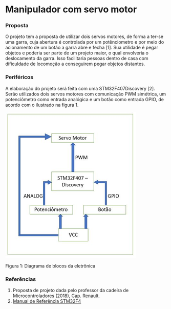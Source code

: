 ﻿# Manipulador com servo motor

### Proposta 
O projeto tem a proposta de utilizar dois servos motores, de forma a ter-se uma garra,
cuja abertura é controlada por um potênciometro e por meio do acionamento de um botão
a garra abre e fecha [1].
Sua utilidade é pegar objetos e poderia ser parte de um projeto maior, o qual envolveria o
deslocamento da garra. Isso facilitaria pessoas dentro de casa com dificuldade de locomoção
a conseguirem pegar objetos distantes.

### Periféricos 
A elaboração do projeto será feita com uma STM32F407Discovery [2]. Serão utilizados
dois servos motores com comunicação PWM simétrica, um potenciômetro como entrada
analógica e um botão como entrada GPIO, de acordo com o ilustrado na figura 1.

![Screenshot](diagrama.JPG)

Figura 1: Diagrama de blocos da eletrônica
### Referências
1. Proposta de projeto dada pelo professor da cadeira de Microcontroladores (2018),
Cap. Renault.
2. [Manual de Referência STM32F4](http://www.st.com/content/ccc/resource/technical/document/reference_manual/3d/6d/5a/66/b4/99/40/d4/DM00031020.pdf/files/DM00031020.pdf/jcr:content/translations/en.DM00031020.pdf)
